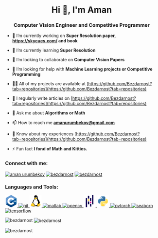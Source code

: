<h1 align="center">Hi 👋, I'm Aman</h1>
<h3 align="center">Computer Vision Engineer and Competitive Programmer</h3>

- 🔭 I’m currently working on **Super Resolution paper, https://skycues.com/ and book**

- 🌱 I’m currently learning **Super Resolution**

- 👯 I’m looking to collaborate on **Computer Vision Papers**

- 🤝 I’m looking for help with **Machine Learning projects or Competitive Programming**

- 👨‍💻 All of my projects are available at [https://github.com/Bezdarnost?tab=repositories](https://github.com/Bezdarnost?tab=repositories)

- 📝 I regularly write articles on [https://github.com/Bezdarnost?tab=repositories](https://github.com/Bezdarnost?tab=repositories)

- 💬 Ask me about **Algorithms or Math**

- 📫 How to reach me **amanurumbekov@gmail.com**

- 📄 Know about my experiences [https://github.com/Bezdarnost?tab=repositories](https://github.com/Bezdarnost?tab=repositories)

- ⚡ Fun fact **I fond of Math and Kitties.**

<h3 align="left">Connect with me:</h3>
<p align="left">
<a href="https://www.linkedin.com/in/aman-urumbekov-21b879221/" target="blank"><img align="center" src="https://raw.githubusercontent.com/rahuldkjain/github-profile-readme-generator/master/src/images/icons/Social/linked-in-alt.svg" alt="aman urumbekov" height="30" width="40" /></a>
<a href="https://www.kaggle.com/amanurumbekov" target="blank"><img align="center" src="https://raw.githubusercontent.com/rahuldkjain/github-profile-readme-generator/master/src/images/icons/Social/kaggle.svg" alt="bezdarnost" height="30" width="40" /></a>
<a href="https://codeforces.com/profile/bezdarnost" target="blank"><img align="center" src="https://raw.githubusercontent.com/rahuldkjain/github-profile-readme-generator/master/src/images/icons/Social/codeforces.svg" alt="bezdarnost" height="30" width="40" /></a>
</p>

<h3 align="left">Languages and Tools:</h3>
<p align="left"> <a href="https://www.w3schools.com/cpp/" target="_blank" rel="noreferrer"> <img src="https://raw.githubusercontent.com/devicons/devicon/master/icons/cplusplus/cplusplus-original.svg" alt="cplusplus" width="40" height="40"/> </a> <a href="https://git-scm.com/" target="_blank" rel="noreferrer"> <img src="https://www.vectorlogo.zone/logos/git-scm/git-scm-icon.svg" alt="git" width="40" height="40"/> </a> <a href="https://www.linux.org/" target="_blank" rel="noreferrer"> <img src="https://raw.githubusercontent.com/devicons/devicon/master/icons/linux/linux-original.svg" alt="linux" width="40" height="40"/> </a> <a href="https://www.mathworks.com/" target="_blank" rel="noreferrer"> <img src="https://upload.wikimedia.org/wikipedia/commons/2/21/Matlab_Logo.png" alt="matlab" width="40" height="40"/> </a> <a href="https://opencv.org/" target="_blank" rel="noreferrer"> <img src="https://www.vectorlogo.zone/logos/opencv/opencv-icon.svg" alt="opencv" width="40" height="40"/> </a> <a href="https://pandas.pydata.org/" target="_blank" rel="noreferrer"> <img src="https://raw.githubusercontent.com/devicons/devicon/2ae2a900d2f041da66e950e4d48052658d850630/icons/pandas/pandas-original.svg" alt="pandas" width="40" height="40"/> </a> <a href="https://www.python.org" target="_blank" rel="noreferrer"> <img src="https://raw.githubusercontent.com/devicons/devicon/master/icons/python/python-original.svg" alt="python" width="40" height="40"/> </a> <a href="https://pytorch.org/" target="_blank" rel="noreferrer"> <img src="https://www.vectorlogo.zone/logos/pytorch/pytorch-icon.svg" alt="pytorch" width="40" height="40"/> </a> <a href="https://seaborn.pydata.org/" target="_blank" rel="noreferrer"> <img src="https://seaborn.pydata.org/_images/logo-mark-lightbg.svg" alt="seaborn" width="40" height="40"/> </a> <a href="https://www.tensorflow.org" target="_blank" rel="noreferrer"> <img src="https://www.vectorlogo.zone/logos/tensorflow/tensorflow-icon.svg" alt="tensorflow" width="40" height="40"/> </a> </p>

<p><img align="left" src="https://github-readme-stats.vercel.app/api/top-langs?username=bezdarnost&show_icons=true&locale=en&layout=compact" alt="bezdarnost" /></p>

<p>&nbsp;<img align="center" src="https://github-readme-stats.vercel.app/api?username=bezdarnost&show_icons=true&locale=en" alt="bezdarnost" /></p>

<p><img align="center" src="https://github-readme-streak-stats.herokuapp.com/?user=bezdarnost&" alt="bezdarnost" /></p>
